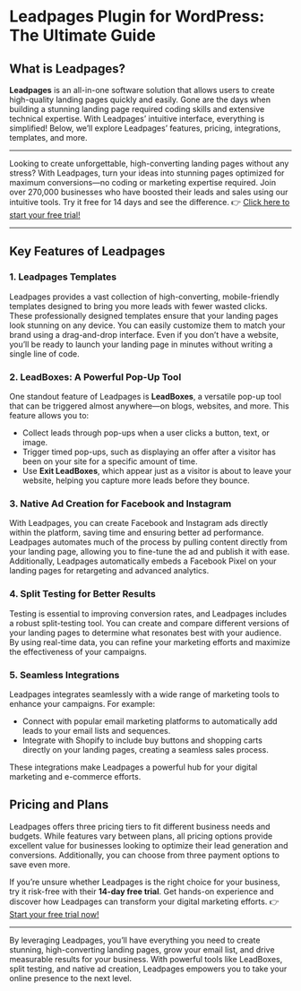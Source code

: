 # Leadpages Plugin for WordPress: The Ultimate Guide

## What is Leadpages?

**Leadpages** is an all-in-one software solution that allows users to create high-quality landing pages quickly and easily. Gone are the days when building a stunning landing page required coding skills and extensive technical expertise. With Leadpages’ intuitive interface, everything is simplified! Below, we’ll explore Leadpages’ features, pricing, integrations, templates, and more.

---

Looking to create unforgettable, high-converting landing pages without any stress? With Leadpages, turn your ideas into stunning pages optimized for maximum conversions—no coding or marketing expertise required. Join over 270,000 businesses who have boosted their leads and sales using our intuitive tools. Try it free for 14 days and see the difference. 👉 [Click here to start your free trial!](https://bit.ly/LEadPages)

---

## Key Features of Leadpages

### 1. Leadpages Templates

Leadpages provides a vast collection of high-converting, mobile-friendly templates designed to bring you more leads with fewer wasted clicks. These professionally designed templates ensure that your landing pages look stunning on any device. You can easily customize them to match your brand using a drag-and-drop interface. Even if you don’t have a website, you’ll be ready to launch your landing page in minutes without writing a single line of code.

### 2. LeadBoxes: A Powerful Pop-Up Tool

One standout feature of Leadpages is **LeadBoxes**, a versatile pop-up tool that can be triggered almost anywhere—on blogs, websites, and more. This feature allows you to:

- Collect leads through pop-ups when a user clicks a button, text, or image.
- Trigger timed pop-ups, such as displaying an offer after a visitor has been on your site for a specific amount of time.
- Use **Exit LeadBoxes**, which appear just as a visitor is about to leave your website, helping you capture more leads before they bounce.

### 3. Native Ad Creation for Facebook and Instagram

With Leadpages, you can create Facebook and Instagram ads directly within the platform, saving time and ensuring better ad performance. Leadpages automates much of the process by pulling content directly from your landing page, allowing you to fine-tune the ad and publish it with ease. Additionally, Leadpages automatically embeds a Facebook Pixel on your landing pages for retargeting and advanced analytics.

### 4. Split Testing for Better Results

Testing is essential to improving conversion rates, and Leadpages includes a robust split-testing tool. You can create and compare different versions of your landing pages to determine what resonates best with your audience. By using real-time data, you can refine your marketing efforts and maximize the effectiveness of your campaigns.

### 5. Seamless Integrations

Leadpages integrates seamlessly with a wide range of marketing tools to enhance your campaigns. For example:

- Connect with popular email marketing platforms to automatically add leads to your email lists and sequences.
- Integrate with Shopify to include buy buttons and shopping carts directly on your landing pages, creating a seamless sales process.

These integrations make Leadpages a powerful hub for your digital marketing and e-commerce efforts.

## Pricing and Plans

Leadpages offers three pricing tiers to fit different business needs and budgets. While features vary between plans, all pricing options provide excellent value for businesses looking to optimize their lead generation and conversions. Additionally, you can choose from three payment options to save even more.

If you’re unsure whether Leadpages is the right choice for your business, try it risk-free with their **14-day free trial**. Get hands-on experience and discover how Leadpages can transform your digital marketing efforts. 👉 [Start your free trial now!](https://bit.ly/LEadPages)

---

By leveraging Leadpages, you’ll have everything you need to create stunning, high-converting landing pages, grow your email list, and drive measurable results for your business. With powerful tools like LeadBoxes, split testing, and native ad creation, Leadpages empowers you to take your online presence to the next level.
